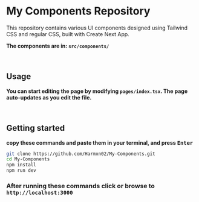 # My Components Repository

This repository contains various UI components designed using Tailwind CSS and regular CSS, built with Create Next App.

**The components are in: `src/components/`**

&nbsp;

## Usage

**You can start editing the page by modifying `pages/index.tsx`. The page auto-updates as you edit the file.**

&nbsp;

## Getting started

**copy these commands and paste them in your terminal, and press
<kbd>Enter</kbd>**

```bash
git clone https://github.com/Harmxn02/My-Components.git
cd My-Components
npm install
npm run dev
```

### After running these commands click or browse to **`http://localhost:3000`**
